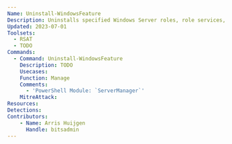 ```yaml
---
Name: Uninstall-WindowsFeature
Description: Uninstalls specified Windows Server roles, role services, and features from a computer that is running Windows Server 2012 R2
Updated: 2023-07-01
Toolsets:
  - RSAT
  - TODO
Commands:
  - Command: Uninstall-WindowsFeature
    Description: TODO
    Usecases:
    Function: Manage
    Comments:
      - 'PowerShell Module: `ServerManager`'
    MitreAttack:
Resources:
Detections:
Contributors:
    - Name: Arris Huijgen
      Handle: bitsadmin
---
```

